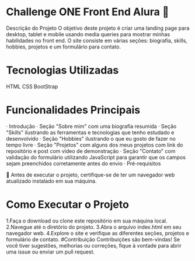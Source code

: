 # Challenge ONE Front End Alura 🚀
Descrição do Projeto
O objetivo deste projeto é criar uma landing page para desktop, tablet e mobile usando media queries para mostrar minhas habilidades no front end. O site consiste em várias seções: biografia, skills, hobbies, projetos e um formulário para contato.

# Tecnologias Utilizadas
HTML CSS BootStrap

# Funcionalidades Principais
· Introdução · Seção "Sobre mim" com uma biografia resumida · Seção "Skills" ilustrando as ferramentas e tecnologias que tenho estudado e desenvolvido · Seção "Hobbies" ilustrando o que eu gosto de fazer no tempo livre · Seção "Projetos" com alguns dos meus projetos com link do repositório e post com vídeo de demonstração · Seção "Contato" com validação do formulário utilizando JavaScript para garantir que os campos sejam preenchidos corretamente antes do envio · Pré-requisitos

📌 Antes de executar o projeto, certifique-se de ter um navegador web atualizado instalado em sua máquina.

# Como Executar o Projeto
1.Faça o download ou clone este repositório em sua máquina local.
2.Navegue até o diretório do projeto.
3.Abra o arquivo index.html em seu navegador web.
4.Explore o site e verifique as diferentes seções, projetos e formulário de contato.
#Contribuição
Contribuições são bem-vindas! Se você tiver sugestões, melhorias ou correções, fique à vontade para abrir uma issue ou enviar um pull request.
